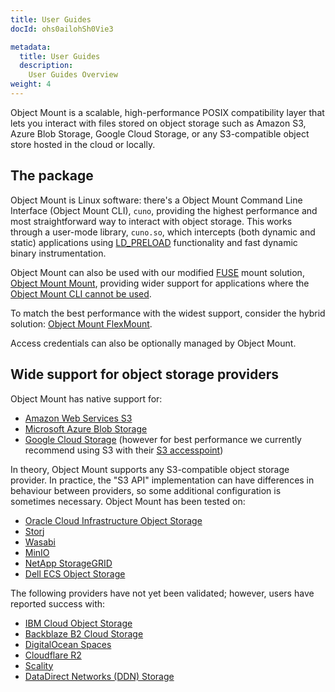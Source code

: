 ```yaml
---
title: User Guides
docId: ohs0ailohSh0Vie3

metadata:
  title: User Guides
  description:
    User Guides Overview
weight: 4
---
```


Object Mount is a scalable, high-performance POSIX compatibility layer that lets you interact with files stored on object storage such as Amazon S3, Azure Blob Storage, Google Cloud Storage, or any S3-compatible object store hosted in the cloud or locally.

## The package

Object Mount is Linux software: there's a Object Mount Command Line Interface (Object Mount CLI), `cuno`, providing the highest performance and most straightforward way to interact with object storage. This works through a user-mode library, `cuno.so`, which intercepts (both dynamic and static) applications using [LD_PRELOAD] functionality and fast dynamic binary instrumentation.

Object Mount can also be used with our modified [FUSE] mount solution, [Object Mount Mount](user-guide-Object-Mount-mount), providing wider support for applications where the [Object Mount CLI cannot be used](user-guide-limitations-direct-interception).

To match the best performance with the widest support, consider the hybrid solution: [Object Mount FlexMount](flexmount).

Access credentials can also be optionally managed by Object Mount.

## Wide support for object storage providers

Object Mount has native support for:

- [Amazon Web Services S3](https://aws.amazon.com/s3/)
- [Microsoft Azure Blob Storage](https://azure.microsoft.com/en-gb/services/storage/blobs/)
- [Google Cloud Storage](https://cloud.google.com/storage/) (however for best performance we currently recommend using S3 with their [S3 accesspoint](https://cloud.google.com/storage/docs/interoperability))

In theory, Object Mount supports any S3-compatible object storage provider. In practice, the "S3 API" implementation can have differences in behaviour between providers, so some additional configuration is sometimes necessary. Object Mount has been tested on:

- [Oracle Cloud Infrastructure Object Storage](https://www.oracle.com/cloud/storage/object-storage.html)
- [Storj](https://storj.io/)
- [Wasabi](https://wasabi.com/)
- [MinIO](https://min.io/)
- [NetApp StorageGRID](https://www.netapp.com/data-storage/storagegrid/)
- [Dell ECS Object Storage](https://www.delltechnologies.com/en-gb/storage/ecs/index.htm)

The following providers have not yet been validated; however, users have reported success with:

- [IBM Cloud Object Storage](https://www.ibm.com/cloud/object-storage)
- [Backblaze B2 Cloud Storage](https://www.backblaze.com/cloud-storage)
- [DigitalOcean Spaces](https://www.digitalocean.com/products/spaces/)
- [Cloudflare R2](https://www.cloudflare.com/en-gb/developer-platform/r2/)
- [Scality](https://www.scality.com/)
- [DataDirect Networks (DDN) Storage](https://www.ddn.com)

[fuse]: https://www.kernel.org/doc/html/next/filesystems/fuse.html
[ld_preload]: https://man7.org/linux/man-pages/man8/ld.so.8.html
